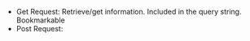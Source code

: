 * Get Request: Retrieve/get information. Included in the query string. Bookmarkable
* Post Request: 